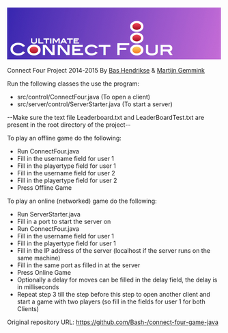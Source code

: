 ![alt text](https://github.com/Bash-/connect-four-game-java/blob/master/src/img/ConnectFour0.5.jpg?raw=true "Connect Four Game")

Connect Four Project 2014-2015
By [Bas Hendrikse](https://github.com/Bash-) & [Martijn Gemmink](https://github.com/Martinootje)

Run the following classes the use the program:
- src/control/ConnectFour.java  (To open a client)
- src/server/control/ServerStarter.java (To start a server)

--Make sure the text file Leaderboard.txt and LeaderBoardTest.txt are present in the root directory of the project--

To play an offline game do the following:
- Run ConnectFour.java
- Fill in the username field for user 1
- Fill in the playertype field for user 1
- Fill in the username field for user 2
- Fill in the playertype field for user 2
- Press Offline Game

To play an online (networked) game do the following:
- Run ServerStarter.java
- Fill in a port to start the server on
- Run ConnectFour.java
- Fill in the username field for user 1
- Fill in the playertype field for user 1
- Fill in the IP address of the server (localhost if the server runs on the same machine)
- Fill in the same port as filled in at the server
- Press Online Game
- Optionally a delay for moves can be filled in the delay field, the delay is in milliseconds
- Repeat step 3 till the step before this step to open another client and start a game with two players (so fill in the fields for user 1 for both Clients)

Original repository URL: https://github.com/Bash-/connect-four-game-java
